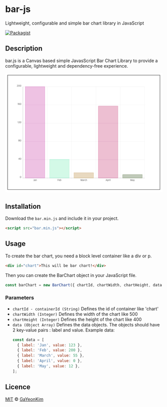 # bar-js

Lightweight, configurable and simple bar chart library in JavaScript

[![Packagist](https://img.shields.io/packagist/l/doctrine/orm.svg)]()

## Description

bar.js is a Canvas based simple JavasScript Bar Chart Library to provide a configurable, lightweight and dependency-free experience.

![](https://github.com/seoulsaram/canvas-basic/blob/main/17_chart_drawing%20copy/bar.png?raw=true)

## Installation

Download the `bar.min.js` and include it in your project.

```html
<script src="bar.min.js"></script>
```

## Usage

To create the bar chart, you need a block level container like a div or p.

```html
<div id="chart">This will be bar chart!</div>
```

Then you can create the BarChart object in your JavaScript file.

```js
const barChart = new BarChart({ chartId, chartWidth, chartHeight, data });
```

### Parameters

- `chartId - containerId (String)`
  Defines the id of container like 'chart'
- `chartWidth (Integer)`
  Defines the width of the chart like 500
- `chartHeight (Integer)`
  Defines the height of the chart like 400
- `data (Object Array)`
  Defines the data objects. The objects should have 2 key-value pairs : label and value.
  Example data:
  ```js
  const data = [
    { label: 'Jan', value: 123 },
    { label: 'Feb', value: 200 },
    { label: 'March', value: 55 },
    { label: 'April', value: 0 },
    { label: 'May', value: 12 },
  ];
  ```

## Licence

[MIT](LICENCE.md) © [GaYeonKim](https://github.com/seoulsaram)
